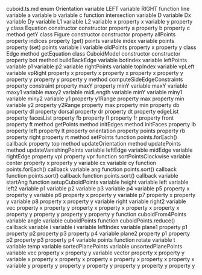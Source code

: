 cuboid.ts.md
enum Orientation
	variable LEFT
	variable RIGHT
function line
	variable a
	variable b
	variable c
function intersection
	variable D
	variable Dx
	variable Dy
	variable L1
	variable L2
	variable x
	property x
	variable y
	property y
class Equation
	constructor constructor
	property a
	property b
	property c
	method getY
class Figure
	constructor constructor
	property allPoints
	property indices
	property (get) points
		variable index
		variable points
	property (set) points
		variable i
		variable oldPoints
		property x
		property y
class Edge
	method getEquation
class CuboidModel
	constructor constructor
	property bot
	method buildBackEdge
		variable botIndex
		variable leftPoints
		variable p1
		variable p2
		variable rightPoints
		variable topIndex
		variable vpLeft
		variable vpRight
		property x
		property x
		property x
		property x
		property y
		property y
		property y
		property y
	method computeSideEdgeConstraints
		property constraint
			property maxY
			property minY
		variable maxY
		variable maxy1
		variable maxy2
		variable midLength
		variable minY
		variable miny1
		variable miny2
		variable y1
		property y1Range
			property max
			property min
		variable y2
		property y2Range
			property max
			property min
	property db
	property dl
	property dorsal
	property dr
	property dt
	property edgeList
	property facesList
	property fb
	property fl
	property fr
	property front
	property ft
	method getPoints
	method initEdges
	method initFaces
	property lb
	property left
	property lt
	property orientation
	property points
	property rb
	property right
	property rt
	method setPoints
		function points.forEach() callback
	property top
	method updateOrientation
	method updatePoints
	method updateVanishingPoints
		variable leftEdge
		variable midEdge
		variable rightEdge
	property vpl
	property vpr
function sortPointsClockwise
	variable center
		property x
		property y
	variable cx
	variable cy
	function points.forEach() callback
		variable ang
	function points.sort() callback
	function points.sort() callback
	function points.sort() callback
	variable startAng
function setupCuboidPoints
	variable height
	variable left
	variable left2
	variable p1
	variable p2
	variable p3
	variable p4
	variable p5
		property x
		property y
	variable p6
		property x
		property y
	variable p7
		property x
		property y
	variable p8
		property x
		property y
	variable right
	variable right2
	variable vec
		property x
		property y
	property x
	property x
	property x
	property x
	property y
	property y
	property y
	property y
function cuboidFrom4Points
	variable angle
	variable cuboidPoints
	function cuboidPoints.reduce() callback
	variable i
	variable i
	variable leftIndex
	variable plane1
		property p1
		property p2
		property p3
		property p4
	variable plane2
		property p1
		property p2
		property p3
		property p4
	variable points
	function rotate
		variable t
		variable temp
	variable sortedPlanePoints
	variable unsortedPlanePoints
	variable vec
		property x
		property y
	variable vector
		property x
		property y
	variable x
	property x
	property x
	property x
	property x
	property x
	property x
	variable y
	property y
	property y
	property y
	property y
	property y
	property y
